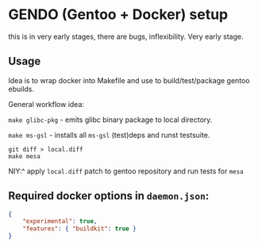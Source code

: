 # GENDO (Gentoo + Docker) setup

this is in very early stages, there are bugs, inflexibility.
Very early stage.



## Usage

Idea is to wrap docker into Makefile and use to build/test/package gentoo ebuilds.

General workflow idea:

`make glibc-pkg`  - emits glibc binary package to local directory.

`make ms-gsl` - installs all `ms-gsl` (test)deps and runst testsuite. 

```shell-session
git diff > local.diff
make mesa
```
NIY:^ apply `local.diff` patch to gentoo repository and run tests for `mesa`



## Required docker options in `daemon.json`:
```json
{
    "experimental": true,
    "features": { "buildkit": true }
}
```
